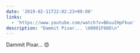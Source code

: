 ```yaml
---
date: '2019-02-11T22:02:23+00:00'
links:
  - 'https://www.youtube.com/watch?v=B6uuIHpFkuo'
description: "Dammit Pixar... \U0001F60D\n"
---
```

Dammit Pixar... 😍
